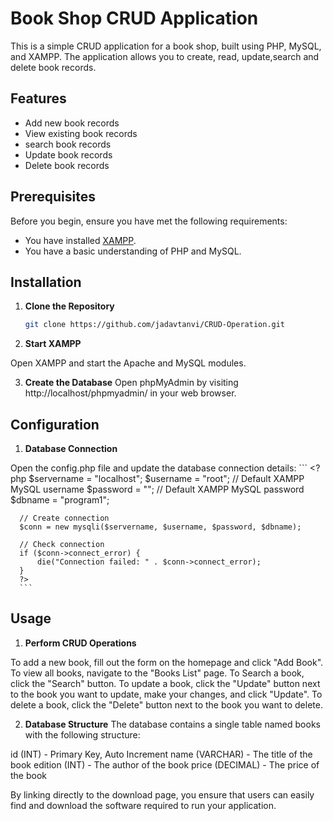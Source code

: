 # Book Shop CRUD Application

This is a simple CRUD application for a book shop, built using PHP, MySQL, and XAMPP. The application allows you to create, read, update,search and delete book records.

## Features

- Add new book records
- View existing book records
- search book records
- Update book records
- Delete book records

## Prerequisites

Before you begin, ensure you have met the following requirements:

- You have installed [XAMPP](https://www.apachefriends.org/download.html).
- You have a basic understanding of PHP and MySQL.

## Installation

1. **Clone the Repository**

   ```sh
   git clone https://github.com/jadavtanvi/CRUD-Operation.git

2. **Start XAMPP**

Open XAMPP and start the Apache and MySQL modules.

3. **Create the Database**
Open phpMyAdmin by visiting http://localhost/phpmyadmin/ in your web browser.

## Configuration
1. **Database Connection**

Open the config.php file and update the database connection details:
      ```
      <?php
      $servername = "localhost";
      $username = "root"; // Default XAMPP MySQL username
      $password = ""; // Default XAMPP MySQL password
      $dbname = "program1";
      
      // Create connection
      $conn = new mysqli($servername, $username, $password, $dbname);
      
      // Check connection
      if ($conn->connect_error) {
          die("Connection failed: " . $conn->connect_error);
      }
      ?>
      ```
## Usage
1. **Perform CRUD Operations**

To add a new book, fill out the form on the homepage and click "Add Book".
To view all books, navigate to the "Books List" page.
To Search a book, click the "Search" button. 
To update a book, click the "Update" button next to the book you want to update, make your changes, and click "Update".
To delete a book, click the "Delete" button next to the book you want to delete.

2. **Database Structure**
The database contains a single table named books with the following structure:

id (INT) - Primary Key, Auto Increment
name (VARCHAR) - The title of the book
edition (INT) - The author of the book
price (DECIMAL) - The price of the book

By linking directly to the download page, you ensure that users can easily find and download the software required to run your application.
